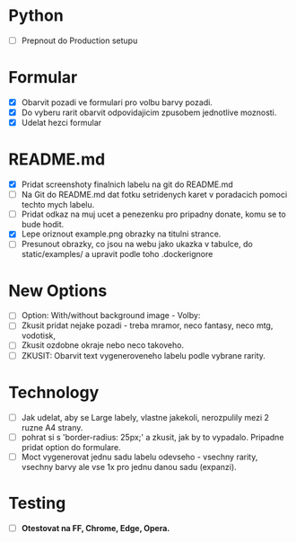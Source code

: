 # Python
- [ ] Prepnout do Production setupu

# Formular
- [x] Obarvit pozadi ve formulari pro volbu barvy pozadi.
- [x] Do vyberu rarit obarvit odpovidajicim zpusobem jednotlive moznosti.
- [x] Udelat hezci formular

# README.md
- [x] Pridat screenshoty finalnich labelu na git do README.md
- [ ] Na Git do README.md dat fotku setridenych karet v poradacich pomoci techto mych labelu.
- [ ] Pridat odkaz na muj ucet a penezenku pro pripadny donate, komu se to bude hodit.
- [x] Lepe oriznout example.png obrazky na titulni strance.
- [ ] Presunout obrazky, co jsou na webu jako ukazka v tabulce, do static/examples/ a upravit podle toho .dockerignore

# New Options
- [ ] Option: With/without background image - Volby: 
- [ ] Zkusit pridat nejake pozadi - treba mramor, neco fantasy, neco mtg, vodotisk, 
- [ ] Zkusit ozdobne okraje nebo neco takoveho.
- [ ] ZKUSIT: Obarvit text vygeneroveneho labelu podle vybrane rarity. 

# Technology
- [ ] Jak udelat, aby se Large labely, vlastne jakekoli, nerozpulily mezi 2 ruzne A4 strany.
- [ ] pohrat si s 'border-radius: 25px;' a zkusit, jak by to vypadalo. Pripadne pridat option do formulare.
- [ ] Moct vygenerovat jednu sadu labelu odevseho - vsechny rarity, vsechny barvy ale vse 1x pro jednu danou sadu (expanzi).

# Testing
- [ ] **Otestovat na FF, Chrome, Edge, Opera.**
